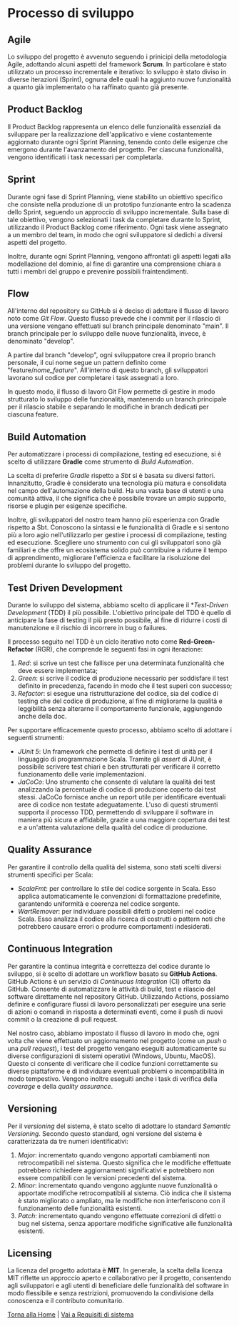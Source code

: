 # Processo di sviluppo

## Agile
Lo sviluppo del progetto è avvenuto seguendo i prinicipi della metodologia Agile, adottando alcuni aspetti del framework **Scrum**. In particolare è stato utilizzato un processo incrementale e iterativo: lo sviluppo è stato diviso in diverse iterazioni (Sprint), ognuna delle quali ha aggiunto nuove funzionalità a quanto già implementato o ha raffinato quanto già presente.

## Product Backlog
Il Product Backlog rappresenta un elenco delle funzionalità essenziali da sviluppare per la realizzazione dell'applicativo e viene costantemente aggiornato durante ogni Sprint Planning, tenendo conto delle esigenze che emergono durante l'avanzamento del progetto. Per ciascuna funzionalità, vengono identificati i task necessari per completarla.

## Sprint
Durante ogni fase di Sprint Planning, viene stabilito un obiettivo specifico che consiste nella produzione di un prototipo funzionante entro la scadenza dello Sprint, seguendo un approccio di sviluppo incrementale. Sulla base di tale obiettivo, vengono selezionati i task da completare durante lo Sprint, utilizzando il Product Backlog come riferimento. Ogni task viene assegnato a un membro del team, in modo che ogni sviluppatore si dedichi a diversi aspetti del progetto.

Inoltre, durante ogni Sprint Planning, vengono affrontati gli aspetti legati alla modellazione del dominio, al fine di garantire una comprensione chiara a tutti i membri del gruppo e prevenire possibili fraintendimenti.

## Flow
All'interno del repository su GitHub si è deciso di adottare il flusso di lavoro noto come *Git Flow*. Questo flusso prevede che i commit per il rilascio di una versione vengano effettuati sul branch principale denominato "main". Il branch principale per lo sviluppo delle nuove funzionalità, invece, è denominato "develop".

A partire dal branch "develop", ogni sviluppatore crea il proprio branch personale, il cui nome segue un pattern definito come "feature/*nome_feature*". All'interno di questo branch, gli sviluppatori lavorano sul codice per completare i task assegnati a loro.

In questo modo, il flusso di lavoro Git Flow permette di gestire in modo strutturato lo sviluppo delle funzionalità, mantenendo un branch principale per il rilascio stabile e separando le modifiche in branch dedicati per ciascuna feature.

## Build Automation
Per automatizzare i processi di compilazione, testing ed esecuzione, si è scelto di utilizzare **Gradle** come strumento di *Build Automation*.

La scelta di preferire *Gradle* rispetto a *Sbt* si è basata su diversi fattori. Innanzitutto, Gradle è considerato una tecnologia più matura e consolidata nel campo dell'automazione della build. Ha una vasta base di utenti e una comunità attiva, il che significa che è possibile trovare un ampio supporto, risorse e plugin per esigenze specifiche.

Inoltre, gli sviluppatori del nostro team hanno più esperienza con Gradle rispetto a Sbt. Conoscono la sintassi e le funzionalità di Gradle e si sentono più a loro agio nell'utilizzarlo per gestire i processi di compilazione, testing ed esecuzione. Scegliere uno strumento con cui gli sviluppatori sono già familiari e che offre un ecosistema solido può contribuire a ridurre il tempo di apprendimento, migliorare l'efficienza e facilitare la risoluzione dei problemi durante lo sviluppo del progetto.

## Test Driven Development
Durante lo sviluppo del sistema, abbiamo scelto di applicare il **Test-Driven Development* (TDD) il più possibile. L'obiettivo principale del TDD è quello di anticipare la fase di testing il più presto possibile, al fine di ridurre i costi di manutenzione e il rischio di incorrere in bug o failures.

Il processo seguito nel TDD è un ciclo iterativo noto come **Red-Green-Refactor** (RGR), che comprende le seguenti fasi in ogni iterazione:
1. *Red*: si scrive un test che fallisce per una determinata funzionalità che deve essere implementata;
2. *Green*: si scrive il codice di produzione necessario per soddisfare il test definito in precedenza, facendo in modo che il test superi con successo;
3. *Refactor*: si esegue una ristrutturazione del codice, sia del codice di testing che del codice di produzione, al fine di migliorarne la qualità e leggibilità senza alterarne il comportamento funzionale, aggiungendo anche della doc.

Per supportare efficacemente questo processo, abbiamo scelto di adottare i seguenti strumenti:
- *JUnit 5*: Un framework che permette di definire i test di unità per il linguaggio di programmazione Scala. Tramite gli *assert* di JUnit, è possibile scrivere test chiari e ben strutturati per verificare il corretto funzionamento delle varie implementazioni.
- *JaCoCo*: Uno strumento che  consente di valutare la qualità dei test analizzando la percentuale di codice di produzione coperto dai test stessi. JaCoCo fornisce anche un report utile per identificare eventuali aree di codice non testate adeguatamente.
L'uso di questi strumenti supporta il processo TDD, permettendo di sviluppare il software in maniera più sicura e affidabile, grazie a una maggiore copertura dei test e a un'attenta valutazione della qualità del codice di produzione.

## Quality Assurance
Per garantire il controllo della qualità del sistema, sono stati scelti diversi strumenti specifici per Scala:
- *ScalaFmt*: per controllare lo stile del codice sorgente in Scala. Esso applica automaticamente le convenzioni di formattazione predefinite, garantendo uniformità e coerenza nel codice sorgente.
- *WartRemover*: per individuare possibili difetti o problemi nel codice Scala. Esso analizza il codice alla ricerca di costrutti o pattern noti che potrebbero causare errori o produrre comportamenti indesiderati.

## Continuous Integration
Per garantire la continua integrità e correttezza del codice durante lo sviluppo, si è scelto di adottare un workflow basato su **GitHub Actions**. GitHub Actions è un servizio di *Continuous Integration* (CI) offerto da GitHub. Consente di automatizzare le attività di build, test e rilascio del software direttamente nel repository GitHub. Utilizzando Actions, possiamo definire e configurare flussi di lavoro personalizzati per eseguire una serie di azioni o comandi in risposta a determinati eventi, come il push di nuovi commit o la creazione di pull request.

Nel nostro caso, abbiamo impostato il flusso di lavoro in modo che, ogni volta che viene effettuato un aggiornamento nel progetto (come un *push* o una *pull request*), i test del progetto vengano eseguiti automaticamente su diverse configurazioni di sistemi operativi (Windows, Ubuntu, MacOS). Questo ci consente di verificare che il codice funzioni correttamente su diverse piattaforme e di individuare eventuali problemi o incompatibilità in modo tempestivo. Vengono inoltre eseguiti anche i task di verifica della *coverage* e della *quality assurance*.

## Versioning
Per il *versioning* del sistema, è stato scelto di adottare lo standard *Semantic Versioning*. Secondo questo standard, ogni versione del sistema è caratterizzata da tre numeri identificativi: 
1. *Major*: incrementato quando vengono apportati cambiamenti non retrocompatibili nel sistema. Questo significa che le modifiche effettuate potrebbero richiedere aggiornamenti significativi e potrebbero non essere compatibili con le versioni precedenti del sistema.
2. *Minor*: incrementato quando vengono aggiunte nuove funzionalità o apportate modifiche retrocompatibili al sistema. Ciò indica che il sistema è stato migliorato o ampliato, ma le modifiche non interferiscono con il funzionamento delle funzionalità esistenti.
3. *Patch*: incrementato quando vengono effettuate correzioni di difetti o bug nel sistema, senza apportare modifiche significative alle funzionalità esistenti.

## Licensing
La licenza del progetto adottata è **MIT**. In generale, la scelta della licenza MIT riflette un approccio aperto e collaborativo per il progetto, consentendo agli sviluppatori e agli utenti di beneficiare delle funzionalità del software in modo flessibile e senza restrizioni, promuovendo la condivisione della conoscenza e il contributo comunitario.

[Torna alla Home](../README.md) | [Vai a Requisiti di sistema](../3-requirements/README.md)

